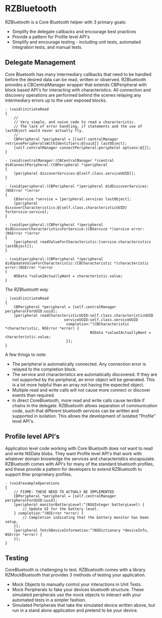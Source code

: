 # RZBluetooth
RZBluetooth is a Core Bluetooth helper with 3 primary goals:
 - Simplify the delegate callbacks and encourage best practices
 - Provide a pattern for Profile level API's
 - Simplify and encourage testing - including unit tests, automated integration tests, and manual tests.

## Delegate Management
Core Bluetooth has many intermediary callbacks that need to be handled before the desired data can be read, written or observed. RZBluetooth provides a CBCentralManager wrapper that extends CBPeripheral with block based API's for interacting with characteristics. All connection and discovery operations are performed behind the scenes relaying any intermediary errors up to the user exposed blocks.

```
- (void)initiateRead
{
    //
    // Very simple, and naive code to read a characteristic.  
    // The lack of error handling, if statements and the use of lastObject would never actually fly.
    //
    CBPeripheral *peripheral = [[self.centralManager retrievePeripheralsWithIdentifiers:@[uuid]] lastObject];
    [self.centralManager connectPeripheral:peripheral options:@{}];
}

- (void)centralManager:(CBCentralManager *)central didConnectPeripheral:(CBPeripheral *)peripheral
{
    [peripheral discoverServices:@[self.class.serviceUUID]];
}

- (void)peripheral:(CBPeripheral *)peripheral didDiscoverServices:(NSError *)error
{
    CBService *service = [peripheral.services lastObject];
    [peripheral discoverCharacteristics:@[self.class.characteristicUUID] forService:service];
}

- (void)peripheral:(CBPeripheral *)peripheral didDiscoverCharacteristicsForService:(CBService *)service error:(NSError *)error
{
    [peripheral readValueForCharacteristic:[service.characteristics lastObject]];
}

- (void)peripheral:(CBPeripheral *)peripheral didUpdateValueForCharacteristic:(CBCharacteristic *)characteristic error:(NSError *)error
{
    NSData *valueIActuallyWant = characteristic.value;
}
```

*The RZBluetooth way*
```
- (void)initiateRead
{
    CBPeripheral *peripheral = [self.centralManager peripheralForUUID:uuid];
    [peripheral readCharacteristicUUID:self.class.characteristicUUID
                           serviceUUID:self.class.serviceUUID
                            completion:^(CBCharacteristic *characteristic, NSError *error) {
                                       NSData *valueIActuallyWant = characteristic.value;
                            }];
}
```

A few things to note:
 - The peripheral is automatically connected. Any connection error is relayed to the completion block.
 - The service and characteristics are automatically discovered. If they are not supported by the peripheral, an error object will be generated. This is a lot more helpful than an array not having the expected object.
 - Multiple read and write calls will not cause more connect or discover events than required.
 - In direct CoreBluetooth, more read and write calls cause terrible if chains in the delegate. RZBluetooth allows separation of communication code, such that different bluetooth services can be written and supported in isolation. This allows the development of isolated "Profile" level API's.

## Profile level API's
Application level code working with Core Bluetooth does not want to read and write NSData blobs. They want Profile level API's that work with whatever domain knowledge the services and characteristics encapsulate. RZBluetooth comes with API's for many of the standard bluetooth profiles, and these provide a pattern for developers to extend RZBluetooth to support thier proprietary profiles.

```
- (void)exampleOperations
{
    // FIXME: THESE NEED TO ACTUALY BE IMPLEMENTED
    CBPeripheral *peripheral = [self.centralManager peripheralForUUID:uuid];
    [peripheral monitorBatteryLevel:^(NSUInteger batteryLevel) {
        // Update UI for the battery level.
    } completion:^(NSError *error) {
        // Completion indicating that the battery monitor has been setup.
    }];
    [peripheral fetchDeviceInformation:^(NSDictionary *deviceInfo, NSError *error) {
    }];
}
```

## Testing
CoreBluetooth is challenging to test. RZBluetooth comes with a library RZMockBluetooth that provides 3 methods of testing your application.

 - Mock Objects to manually control your interactions in Unit Tests.
 - Mock Peripherals to fake your devices bluetooth structure. These simulated peripherals use the mock objects to interact with your automated tests in a simpler fashion.
 - Simulated Peripherals that take the simulated device written above, but run in a stand alone application and pretend to be your device. 


